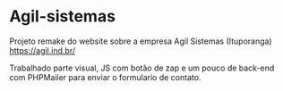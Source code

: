 # Agil-sistemas

Projeto remake do website sobre a empresa Agil Sistemas (Ituporanga) 
https://agil.ind.br/


Trabalhado parte visual, JS com botão de zap e um pouco de back-end com PHPMailer para enviar o formulario de contato.
